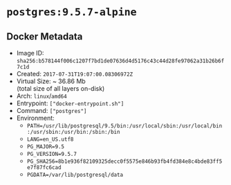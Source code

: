 # `postgres:9.5.7-alpine`

## Docker Metadata

- Image ID: `sha256:b578144f006c1207f7bd1de07636d4d5176c43c44d28fe97062a31b26b6f7c1d`
- Created: `2017-07-31T19:07:00.08306972Z`
- Virtual Size: ~ 36.86 Mb  
  (total size of all layers on-disk)
- Arch: `linux`/`amd64`
- Entrypoint: `["docker-entrypoint.sh"]`
- Command: `["postgres"]`
- Environment:
  - `PATH=/usr/lib/postgresql/9.5/bin:/usr/local/sbin:/usr/local/bin:/usr/sbin:/usr/bin:/sbin:/bin`
  - `LANG=en_US.utf8`
  - `PG_MAJOR=9.5`
  - `PG_VERSION=9.5.7`
  - `PG_SHA256=8b1e936f82109325decc0f5575e846b93fb4fd384e8c4bde83ff5e7f87fc6cad`
  - `PGDATA=/var/lib/postgresql/data`

